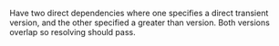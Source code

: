 Have two direct dependencies where one specifies a direct transient version,
and the other specified a greater than version. Both versions overlap so resolving should pass.